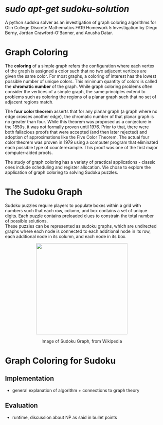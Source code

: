 # *sudo apt-get sudoku-solution*
A python sudoku solver as an investigation of graph coloring algorithms for Olin College Discrete Mathematics FA19 Homework 5 Investigation by Diego Berny, Jordan Crawford-O'Banner, and Anusha Datar.

# Graph Coloring
The **coloring** of a simple graph refers the configuration where each vertex of the graph is assigned a color such that no two adjacent vertices are given the same color. For most graphs, a coloring of interest has the lowest possible number of unique colors. This minimum quantity of colors is called the **chromatic number** of the graph. While graph coloring problems often consider the vertices of a simple graph, the same principles extend to problems such as coloring the regions of a planar graph such that no set of adjacent regions match.

The **four color theorem** asserts that for any planar graph (a graph where no edge crosses another edge), the chromatic number of that planar graph is no greater than four. While this theorem was proposed as a conjecture in the 1850s, it was not formally proven until 1976. Prior to that, there were both fallacious proofs that were accepted (and then later rejected) and adoption of approximations like the Five Color Theorem. The actual four color theorem was proven in 1979 using a computer program that eliminated each possible type of counterexample. This proof was one of the first major computer-aided proofs.

The study of graph coloring has a variety of practical applications - classic ones include scheduling and register allocation. We chose to explore the application of graph coloring to solving Sudoku puzzles.

# The Sudoku Graph
Sudoku puzzles require players to populate boxes within a grid with numbers such that each row, column, and box contains a set of unique digits. Each puzzle contains preloaded clues to constrain the total number of possible solutions.  
These puzzles can be represented as sudoku graphs, which are undirected graphs where each node is connected to each additional node in its row, each additional node in its column, and each node in its box.
<p align="center">
  <img src="https://i.gyazo.com/dc6b6fd8b23f778ca57a14906a9f5eea.png" width="300px" height="300px"/></p>
  <p align="center">Image of Sudoku Graph, from Wikipedia<p align="center">

# Graph Coloring for Sudoku
## Implementation
- general explanation of algorithm + connections to graph theory

## Evaluation
- runtime, discussion about NP as said in bullet points

